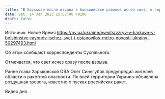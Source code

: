 ```yaml
---
title: "В Харькове после взрыва в большинстве районов исчез свет, в городе остановилось метро — Суспільне"
date: Sat, 14 Jan 2023 15:53:00 +0200
draft: false
---
```

Источник: Новое Время https://nv.ua/ukraine/events/vzryv-v-harkove-v-bolshinstve-rayonov-ischez-svet-i-ostanovilos-metro-novosti-ukrainy-50297493.html


Об этом сообщают корреспонденты Суспільного.

Отмечается, что свет исчез сразу после взрыва.

Ранее глава Харьковской ОВА Олег Синегубов предупредил жителей области о ракетной опасности. По всей территории Украины объявлена воздушная тревога, известно о пусках российских ракет.

 Видео дня   
